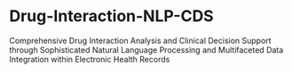 # Drug-Interaction-NLP-CDS
Comprehensive Drug Interaction Analysis and Clinical Decision Support through Sophisticated Natural Language Processing and Multifaceted Data Integration within Electronic Health Records
